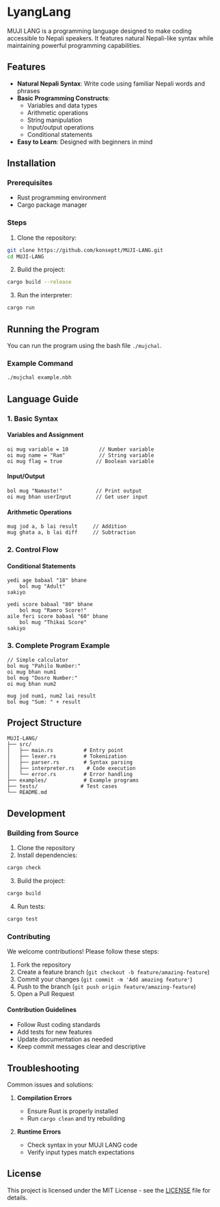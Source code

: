 # LyangLang

MUJI LANG is a programming language designed to make coding accessible to Nepali speakers. It features natural Nepali-like syntax while maintaining powerful programming capabilities.

## Features

- **Natural Nepali Syntax**: Write code using familiar Nepali words and phrases
- **Basic Programming Constructs**: 
  - Variables and data types
  - Arithmetic operations
  - String manipulation
  - Input/output operations
  - Conditional statements
- **Easy to Learn**: Designed with beginners in mind

## Installation

### Prerequisites
- Rust programming environment
- Cargo package manager

### Steps

1. Clone the repository:
```bash
git clone https://github.com/konseptt/MUJI-LANG.git
cd MUJI-LANG
```

2. Build the project:
```bash
cargo build --release
```

3. Run the interpreter:
```bash
cargo run
```

## Running the Program

You can run the program using the bash file `./mujchal`. 

### Example Command
```bash
./mujchal example.nbh
```

## Language Guide

### 1. Basic Syntax

#### Variables and Assignment
```nbh
oi mug variable = 10          // Number variable
oi mug name = "Ram"           // String variable
oi mug flag = true           // Boolean variable
```

#### Input/Output
```nbh
bol mug "Namaste!"           // Print output
oi mug bhan userInput        // Get user input
```

#### Arithmetic Operations
```nbh
mug jod a, b lai result     // Addition
mug ghata a, b lai diff     // Subtraction
```

### 2. Control Flow

#### Conditional Statements
```nbh
yedi age babaal "18" bhane
    bol mug "Adult"
sakiyo

yedi score babaal "80" bhane
    bol mug "Ramro Score!"
aile feri score babaal "60" bhane
    bol mug "Thikai Score"
sakiyo
```

### 3. Complete Program Example
```nbh
// Simple calculator
bol mug "Pahilo Number:"
oi mug bhan num1
bol mug "Dosro Number:"
oi mug bhan num2

mug jod num1, num2 lai result
bol mug "Sum: " + result
```

## Project Structure

```
MUJI-LANG/
├── src/
│   ├── main.rs          # Entry point
│   ├── lexer.rs         # Tokenization
│   ├── parser.rs        # Syntax parsing
│   ├── interpreter.rs    # Code execution
│   └── error.rs         # Error handling
├── examples/            # Example programs
├── tests/              # Test cases
└── README.md
```

## Development

### Building from Source

1. Clone the repository
2. Install dependencies:
```bash
cargo check
```
3. Build the project:
```bash
cargo build
```
4. Run tests:
```bash
cargo test
```

### Contributing

We welcome contributions! Please follow these steps:

1. Fork the repository
2. Create a feature branch (`git checkout -b feature/amazing-feature`)
3. Commit your changes (`git commit -m 'Add amazing feature'`)
4. Push to the branch (`git push origin feature/amazing-feature`)
5. Open a Pull Request

#### Contribution Guidelines

- Follow Rust coding standards
- Add tests for new features
- Update documentation as needed
- Keep commit messages clear and descriptive

## Troubleshooting

Common issues and solutions:

1. **Compilation Errors**
   - Ensure Rust is properly installed
   - Run `cargo clean` and try rebuilding

2. **Runtime Errors**
   - Check syntax in your MUJI LANG code
   - Verify input types match expectations

## License

This project is licensed under the MIT License - see the [LICENSE](LICENSE) file for details.

